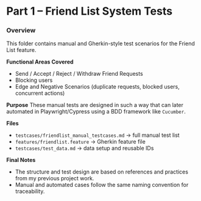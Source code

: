 # Part 1 – Friend List System Tests

### Overview
This folder contains manual and Gherkin-style test scenarios for the Friend List feature.

**Functional Areas Covered**
- Send / Accept / Reject / Withdraw Friend Requests
- Blocking users
- Edge and Negative Scenarios (duplicate requests, blocked users, concurrent actions)

**Purpose**
These manual tests are designed in such a way that can later automated in Playwright/Cypress using a BDD framework like `Cucumber`.

**Files**
- `testcases/friendlist_manual_testcases.md` → full manual test list
- `features/friendlist.feature` → Gherkin feature file
- `testcases/test_data.md` → data setup and reusable IDs

**Final Notes**
- The structure and test design are based on references and practices from my previous project work.  
- Manual and automated cases follow the same naming convention for traceability.